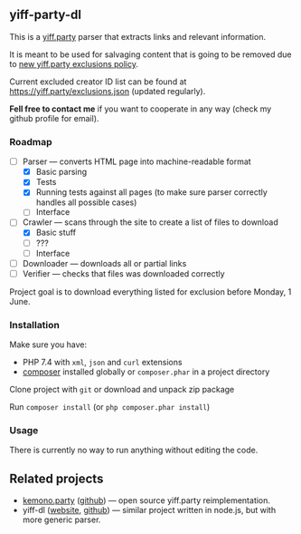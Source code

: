 ## yiff-party-dl

This is a [yiff.party](https://yiff.party/) parser that extracts links and relevant information.

It is meant to be used for salvaging content that is going to be removed due to [new yiff.party exclusions policy](https://yiff.party/exclusions).

Current excluded creator ID list can be found at https://yiff.party/exclusions.json (updated regularly).

**Fell free to contact me** if you want to cooperate in any way (check my github profile for email).

### Roadmap

- [ ] Parser — converts HTML page into machine-readable format
  - [x] Basic parsing
  - [x] Tests
  - [x] Running tests against all pages (to make sure parser correctly handles all possible cases)
  - [ ] Interface
- [ ] Crawler — scans through the site to create a list of files to download
  - [x] Basic stuff
  - [ ] ???
  - [ ] Interface
- [ ] Downloader — downloads all or partial links 
- [ ] Verifier — checks that files was downloaded correctly

Project goal is to download everything listed for exclusion before Monday, 1 June.

### Installation

Make sure you have:

- PHP 7.4 with `xml`, `json` and `curl` extensions
- [composer](https://getcomposer.org/download/) installed globally or `composer.phar` in a project directory

Clone project with `git` or download and unpack zip package

Run `composer install` (or `php composer.phar install`)

### Usage

There is currently no way to run anything without editing the code.

## Related projects

- [kemono.party](https://kemono.party/) ([github](https://github.com/OpenYiff/Kemono)) — open source yiff.party reimplementation.
- yiff-dl ([website](https://m-rcus.github.io/yiff-dl/), [github](https://github.com/M-rcus/yiff-dl)) — similar project written in node.js, but with more generic parser.

